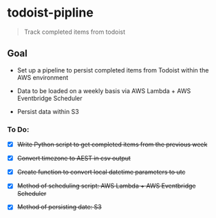 # todoist-pipline

> Track completed items from todoist

## Goal 

- Set up a pipeline to persist completed items from Todoist within the AWS environment

- Data to be loaded on a weekly basis via AWS Lambda + AWS Eventbridge Scheduler

- Persist data within S3

### To Do:

- [x] ~~Write Python script to get completed items from the previous week~~

- [X] ~~Convert timezone to AEST in csv output~~

- [x] ~~Create function to convert local datetime parameters to utc~~ 

- [x] ~~Method of scheduling script: AWS Lambda + AWS Eventbridge Scheduler~~

- [x] ~~Method of persisting date: S3~~
